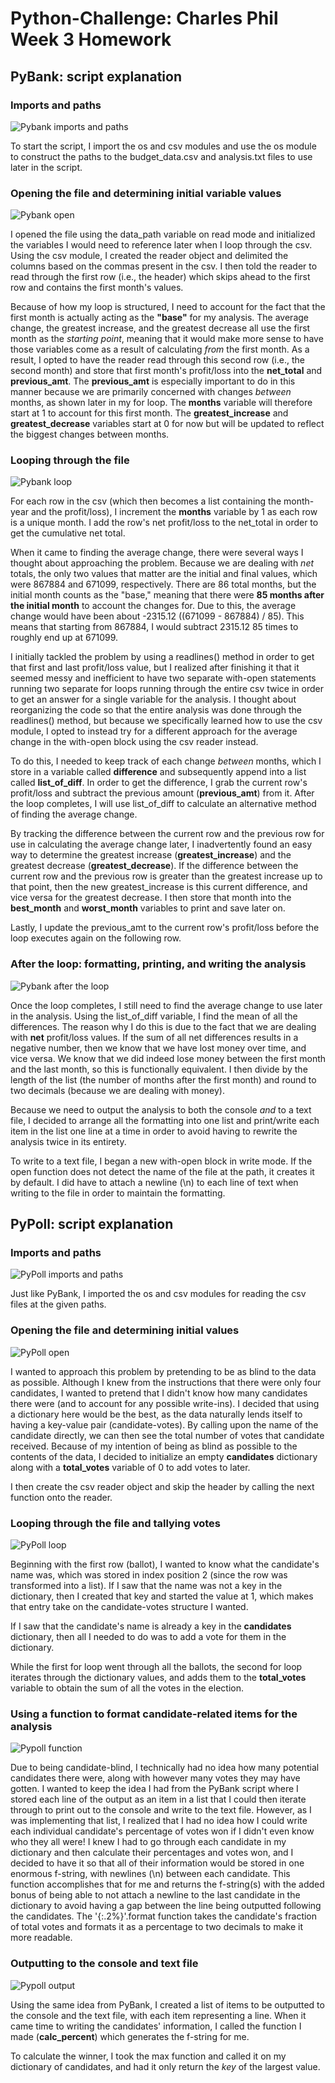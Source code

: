 # Python-Challenge: Charles Phil Week 3 Homework

## PyBank: script explanation

### Imports and paths

![Pybank imports and paths](Images/pybank_paths.png)

To start the script, I import the os and csv modules and use the os module to construct the paths to the budget_data.csv
and analysis.txt files to use later in the script.

### Opening the file and determining initial variable values

![Pybank open](Images/pybank_open.png)

I opened the file using the data_path variable on read mode and initialized the variables I would need to reference 
later when I loop through the csv. Using the csv module, I created the reader object and delimited the columns based
on the commas present in the csv. I then told the reader to read through the first row (i.e., the header) which skips 
ahead to the first row and contains the first month's values.

Because of how my loop is structured, I need to account for the fact that the first month is actually acting as the
**"base"** for my analysis. The average change, the greatest increase, and the greatest decrease all use the first
month as the *starting point*, meaning that it would make more sense to have those variables come as a result of 
calculating *from* the first month. As a result, I opted to have the reader read through this second row (i.e., the
second month) and store that first month's profit/loss into the **net_total** and **previous_amt**. The **previous_amt**
is especially important to do in this manner because we are primarily concerned with changes *between* months, as shown
later in my for loop. The **months** variable will therefore start at 1 to account for this first month. The 
**greatest_increase** and **greatest_decrease** variables start at 0 for now but will be updated to reflect the biggest
changes between months.

### Looping through the file

![Pybank loop](Images/pybank_loop.png)

For each row in the csv (which then becomes a list containing the month-year and the profit/loss), I increment the
**months** variable by 1 as each row is a unique month. I add the row's net profit/loss to the net_total in order to get
the cumulative net total. 

When it came to finding the average change, there were several ways I thought about approaching the problem. Because we
are dealing with *net* totals, the only two values that matter are the initial and final values, which were 867884 and 
671099, respectively. There are 86 total months, but the initial month counts as the "base," meaning that there were
**85 months after the initial month** to account the changes for. Due to this, the average change would have been
about -2315.12 ((671099 - 867884) / 85). This means that starting from 867884, I would subtract 2315.12 85 times to
roughly end up at 671099.

I initially tackled the problem by using a readlines() method in order to get that first and last profit/loss value, but
I realized after finishing it that it seemed messy and inefficient to have two separate with-open statements running two
separate for loops running through the entire csv twice in order to get an answer for a single variable for the
analysis. I thought about reorganizing the code so that the entire analysis was done through the readlines() method, but
because we specifically learned how to use the csv module, I opted to instead try for a different approach for the 
average change in the with-open block using the csv reader instead.

To do this, I needed to keep track of each change *between* months, which I store in a variable called **difference**
and subsequently append into a list called **list_of_diff**. In order to get the difference, I grab the current row's
profit/loss and subtract the previous amount (**previous_amt**) from it. After the loop completes, I will use 
list_of_diff to calculate an alternative method of finding the average change.

By tracking the difference between the current row and the previous row for use in calculating the average change later,
I inadvertently found an easy way to determine the greatest increase (**greatest_increase**) and the greatest
decrease (**greatest_decrease**). If the difference between the current row and the previous row is greater than the
greatest increase up to that point, then the new greatest_increase is this current difference, and vice versa for the
greatest decrease. I then store that month into the **best_month** and **worst_month** variables to print and save
later on.

Lastly, I update the previous_amt to the current row's profit/loss before the loop executes again on the following row.

### After the loop: formatting, printing, and writing the analysis

![Pybank after the loop](Images/pybank_after_loop.png)

Once the loop completes, I still need to find the average change to use later in the analysis. Using the list_of_diff
variable, I find the mean of all the differences. The reason why I do this is due to the fact that we are dealing with
**net** profit/loss values. If the sum of all net differences results in a negative number, then we know that we have
lost money over time, and vice versa. We know that we did indeed lose money between the first month and the last month,
so this is functionally equivalent. I then divide by the length of the list (the number of months after the first month)
and round to two decimals (because we are dealing with money).

Because we need to output the analysis to both the console *and* to a text file, I decided to arrange all the
formatting into one list and print/write each item in the list one line at a time in order to avoid having to rewrite
the analysis twice in its entirety. 

To write to a text file, I began a new with-open block in write mode. If the open function does not detect the name of 
the file at the path, it creates it by default. I did have to attach a newline (\n) to each line of text when writing to
the file in order to maintain the formatting.

## PyPoll: script explanation

### Imports and paths

![PyPoll imports and paths](Images/pypoll_paths.png)

Just like PyBank, I imported the os and csv modules for reading the csv files at the given paths.

### Opening the file and determining initial values

![PyPoll open](Images/pypoll_open.png)

I wanted to approach this problem by pretending to be as blind to the data as possible. Although I knew from the 
instructions that there were only four candidates, I wanted to pretend that I didn't know how many candidates there were
(and to account for any possible write-ins). I decided that using a dictionary here would be the best, as the data
naturally lends itself to having a key-value pair (candidate-votes). By calling upon the name of the candidate directly,
we can then see the total number of votes that candidate received. Because of my intention of being as blind as possible
to the contents of the data, I decided to initialize an empty **candidates** dictionary along with a **total_votes** 
variable of 0 to add votes to later.

I then create the csv reader object and skip the header by calling the next function onto the reader.

### Looping through the file and tallying votes

![PyPoll loop](Images/pypoll_loop.png)

Beginning with the first row (ballot), I wanted to know what the candidate's name was, which was stored in index
position 2 (since the row was transformed into a list). If I saw that the name was not a key in the dictionary, then I
created that key and started the value at 1, which makes that entry take on the candidate-votes structure I wanted. 

If I saw that the candidate's name is already a key in the **candidates** dictionary, then all I needed to do was to add
a vote for them in the dictionary.

While the first for loop went through all the ballots, the second for loop iterates through the dictionary values, and
adds them to the **total_votes** variable to obtain the sum of all the votes in the election.

### Using a function to format candidate-related items for the analysis

![Pypoll function](Images/pypoll_function.png)

Due to being candidate-blind, I technically had no idea how many potential candidates there were, along with however
many votes they may have gotten. I wanted to keep the idea I had from the PyBank script where I stored each line of the
output as an item in a list that I could then iterate through to print out to the console and write to the text file.
However, as I was implementing that list, I realized that I had no idea how I could write each individual candidate's 
percentage of votes won if I didn't even know who they all were! I knew I had to go through each candidate in my
dictionary and then calculate their percentages and votes won, and I decided to have it so that all of their information
would be stored in one enormous f-string, with newlines (\n) between each candidate. This function accomplishes that 
for me and returns the f-string(s) with the added bonus of being able to not attach a newline to the last candidate in
the dictionary to avoid having a gap between the line being outputted following the candidates. The '{:.2%}'.format 
function takes the candidate's fraction of total votes and formats it as a percentage to two decimals to make it more
readable.

### Outputting to the console and text file

![Pypoll output](Images/pypoll_output.png)

Using the same idea from PyBank, I created a list of items to be outputted to the console and the text file, with each
item representing a line. When it came time to writing the candidates' information, I called the function I made
(**calc_percent**) which generates the f-string for me.

To calculate the winner, I took the max function and called it on my dictionary of candidates, and had it only return
the *key* of the largest value. 